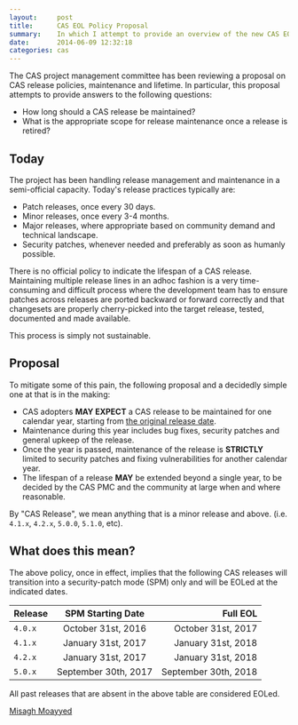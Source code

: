 ```yaml
---
layout:     post
title:      CAS EOL Policy Proposal
summary:    In which I attempt to provide an overview of the new CAS EOL policy.
date:       2014-06-09 12:32:18
categories: cas
---
```


The CAS project management committee has been reviewing a proposal on CAS release policies, maintenance and lifetime. In particular, this proposal attempts to provide answers to the following questions:

- How long should a CAS release be maintained?
- What is the appropriate scope for release maintenance once a release is retired?

## Today

The project has been handling release management and maintenance in a semi-official capacity. Today's release practices typically are:

- Patch releases, once every 30 days.
- Minor releases, once every 3-4 months.
- Major releases, where appropriate based on community demand and technical landscape.
- Security patches, whenever needed and preferably as soon as humanly possible.

There is no official policy to indicate the lifespan of a CAS release. Maintaining multiple release lines in an adhoc fashion is a very time-consuming and difficult process where the development team has to ensure patches across releases are ported backward or forward correctly and that changesets are properly cherry-picked into the target release, tested, documented and made available.

This process is simply not sustainable.

## Proposal

To mitigate some of this pain, the following proposal and a decidedly simple one at that is in the making:

- CAS adopters **MAY EXPECT** a CAS release to be maintained for one calendar year, starting from [the original release date](https://github.com/apereo/cas/milestones).
- Maintenance during this year includes bug fixes, security patches and general upkeep of the release.
- Once the year is passed, maintenance of the release is **STRICTLY** limited to security patches and fixing vulnerabilities for another calendar year.  
- The lifespan of a release **MAY** be extended beyond a single year, to be decided by the CAS PMC and the community at large when and where reasonable.

By "CAS Release", we mean anything that is a minor release and above. (i.e. `4.1.x`, `4.2.x`, `5.0.0`, `5.1.0`, etc).


## What does this mean?

The above policy, once in effect, implies that the following CAS releases will transition into a security-patch mode (SPM) only and will be EOLed at the indicated dates.

| Release        | SPM Starting Date  | Full EOL  |
| -------------- |:-------------:| --------------:|
| `4.0.x`        | October 31st, 2016 | October 31st, 2017 |
| `4.1.x`        | January 31st, 2017 | January 31st, 2018 |
| `4.2.x`        | January 31st, 2017  | January 31st, 2018 |
| `5.0.x`        | September 30th, 2017  | September 30th, 2018 |

All past releases that are absent in the above table are considered EOLed.


[Misagh Moayyed](https://twitter.com/misagh84)
